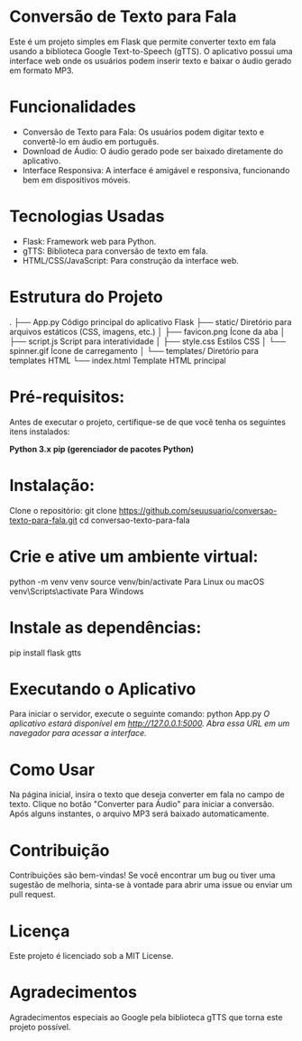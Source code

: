 # Conversão de Texto para Fala

Este é um projeto simples em Flask que permite converter texto em fala usando a biblioteca Google Text-to-Speech (gTTS). O aplicativo possui uma interface web onde os usuários podem inserir texto e baixar o áudio gerado em formato MP3.

# Funcionalidades

- Conversão de Texto para Fala: Os usuários podem digitar texto e convertê-lo em áudio em português.
- Download de Áudio: O áudio gerado pode ser baixado diretamente do aplicativo.
- Interface Responsiva: A interface é amigável e responsiva, funcionando bem em dispositivos móveis.

# Tecnologias Usadas

- Flask: Framework web para Python.
- gTTS: Biblioteca para conversão de texto em fala.
- HTML/CSS/JavaScript: Para construção da interface web.

# Estrutura do Projeto

.
├── App.py             Código principal do aplicativo Flask
├── static/            Diretório para arquivos estáticos (CSS, imagens, etc.)
│   ├── favicon.png    Ícone da aba
│   ├── script.js      Script para interatividade
│   ├── style.css      Estilos CSS
│   └── spinner.gif    Ícone de carregamento
│
└── templates/         Diretório para templates HTML
    └── index.html     Template HTML principal

# Pré-requisitos:
Antes de executar o projeto, certifique-se de que você tenha os seguintes itens instalados:

**Python 3.x**
**pip (gerenciador de pacotes Python)**

# Instalação:
Clone o repositório:
git clone https://github.com/seuusuario/conversao-texto-para-fala.git
cd conversao-texto-para-fala

# Crie e ative um ambiente virtual:
python -m venv venv
source venv/bin/activate  Para Linux ou macOS
venv\Scripts\activate     Para Windows

# Instale as dependências:
pip install flask gtts

# Executando o Aplicativo
Para iniciar o servidor, execute o seguinte comando:
python App.py
*O aplicativo estará disponível em http://127.0.0.1:5000. Abra essa URL em um navegador para acessar a interface.*

# Como Usar

Na página inicial, insira o texto que deseja converter em fala no campo de texto.
Clique no botão "Converter para Áudio" para iniciar a conversão.
Após alguns instantes, o arquivo MP3 será baixado automaticamente.

# Contribuição
Contribuições são bem-vindas! Se você encontrar um bug ou tiver uma sugestão de melhoria, sinta-se à vontade para abrir uma issue ou enviar um pull request.

# Licença
Este projeto é licenciado sob a MIT License.

# Agradecimentos
Agradecimentos especiais ao Google pela biblioteca gTTS que torna este projeto possível.
